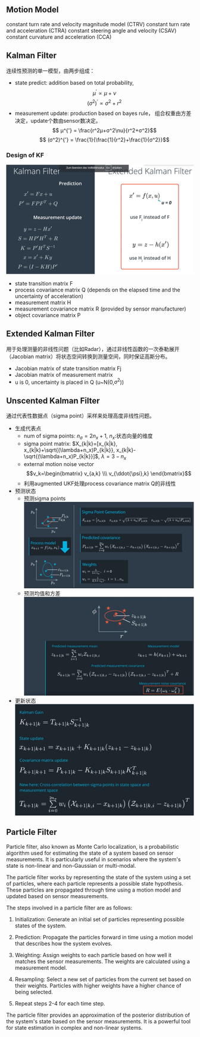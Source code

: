## Motion Model
constant turn rate and velocity magnitude model (CTRV)
constant turn rate and acceleration (CTRA)
constant steering angle and velocity (CSAV)
constant curvature and acceleration (CCA)

## Kalman Filter
连续性预测的单一模型，由两步组成：
- state predict: addition based on total probability,
$$ μ^{'} \propto μ+\nu$$
$$(σ^2)^{'} \propto σ^2 + r^2$$
- measurement update: production based on bayes rule，
组合权重由方差决定，update个数由sensor数决定。
$$ μ^{'} = \frac{r^2μ+σ^2\nu}{r^2+σ^2}$$
$$ (σ^2)^{'} = \frac{1}{\frac{1}{r^2}+\frac{1}{σ^2}}$$

### Design of KF
![](../docs/img/EKF.PNG)
- state transition matrix F
- process covariance matrix Q (depends on the elapsed time and the uncertainty of acceleration)
- measurement matrix H
- measurement covariance matrix R (provided by sensor manufacturer)
- object covariance matrix P

## Extended Kalman Filter
用于处理测量的非线性问题（比如Radar），通过非线性函数的一次泰勒展开（Jacobian matrix）将状态空间转换到测量空间，同时保证高斯分布。
- Jacobian matrix of state transition matrix Fj
- Jacobian matrix of measurement matrix
- u is 0, uncertainty is placed in Q (u~N(0,$\sigma^2$))

## Unscented Kalman Filter
通过代表性数据点（sigma point）采样来处理高度非线性问题。
- 生成代表点
    - num of sigma points: $n_{\sigma}=2n_x+1$, $n_x$:状态向量的维度
    - sigma point matrix: $X_{k|k}=[x_{k|k}, x_{k|k}+\sqrt{(\lambda+n_x)P_{k|k}}, x_{k|k}-\sqrt{(\lambda+n_x)P_{k|k}}]$, $\lambda=3-n_x$
    - external motion noise vector
    $$v_k=\begin{bmatrix} v_{a,k} \\\ v_{\ddot{\psi},k} \end{bmatrix}$$
    - 利用augmented UKF处理process covariance matrix Q的非线性
- 预测状态
    - 预测sigma points
![](../docs/img/UKF_predict.PNG)
    - 预测均值和方差
![](../docs/img/UKF_predict_mean_covariance.PNG)
- 更新状态
![](../docs/img/UKF_update.PNG)


## Particle Filter
Particle filter, also known as Monte Carlo localization, is a probabilistic algorithm used for estimating the state of a system based on sensor measurements. It is particularly useful in scenarios where the system's state is non-linear and non-Gaussian or multi-modal.

The particle filter works by representing the state of the system using a set of particles, where each particle represents a possible state hypothesis. These particles are propagated through time using a motion model and updated based on sensor measurements.

The steps involved in a particle filter are as follows:

1. Initialization: Generate an initial set of particles representing possible states of the system.

2. Prediction: Propagate the particles forward in time using a motion model that describes how the system evolves.

3. Weighting: Assign weights to each particle based on how well it matches the sensor measurements. The weights are calculated using a measurement model.

4. Resampling: Select a new set of particles from the current set based on their weights. Particles with higher weights have a higher chance of being selected.

5. Repeat steps 2-4 for each time step.

The particle filter provides an approximation of the posterior distribution of the system's state based on the sensor measurements. It is a powerful tool for state estimation in complex and non-linear systems.


